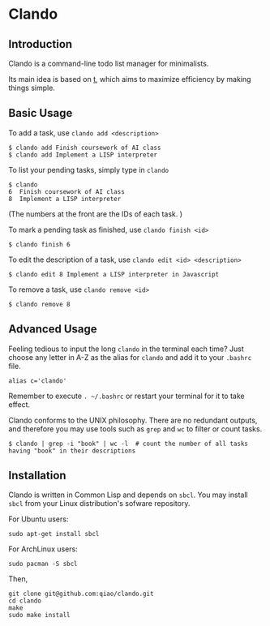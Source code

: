 Clando
======

## Introduction

Clando is a command-line todo list manager for minimalists. 

Its main idea is based on [t](http://stevelosh.com/projects/t/), which aims to maximize efficiency by making things simple.


## Basic Usage

To add a task, use `clando add <description>`

    $ clando add Finish coursework of AI class
    $ clando add Implement a LISP interpreter

To list your pending tasks, simply type in `clando`

    $ clando
    6  Finish coursework of AI class
    8  Implement a LISP interpreter

(The numbers at the front are the IDs of each task. )

To mark a pending task as finished, use `clando finish <id>`

    $ clando finish 6

To edit the description of a task, use `clando edit <id> <description>`

    $ clando edit 8 Implement a LISP interpreter in Javascript

To remove a task, use `clando remove <id>`

    $ clando remove 8


## Advanced Usage

Feeling tedious to input the long `clando` in the terminal each time? Just choose any letter in A-Z as the alias for `clando` and add it to your `.bashrc` file.

    alias c='clando'

Remember to execute `. ~/.bashrc` or restart your terminal for it to take effect.

Clando conforms to the UNIX philosophy. There are no redundant outputs, and therefore you may use tools such as `grep` and `wc` to filter or count tasks.

    $ clando | grep -i "book" | wc -l  # count the number of all tasks having "book" in their descriptions


## Installation

Clando is written in Common Lisp and depends on `sbcl`. You may install `sbcl` from your Linux distribution's sofware repository.

For Ubuntu users:

    sudo apt-get install sbcl
    
For ArchLinux users:

    sudo pacman -S sbcl

Then,

    git clone git@github.com:qiao/clando.git
    cd clando
    make
    sudo make install
